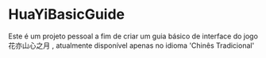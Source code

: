 # HuaYiBasicGuide
Este é um projeto pessoal a fim de criar um guia básico de interface do jogo 花亦山心之月 , atualmente disponível apenas no idioma 'Chinês Tradicional'
